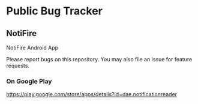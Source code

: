 # Public Bug Tracker

## NotiFire
NotiFire Android App

Please report bugs on this repository. You may also file an issue for feature requests.

### On Google Play
https://play.google.com/store/apps/details?id=dae.notificationreader

